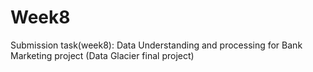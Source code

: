 # Week8
Submission task(week8):
Data Understanding and processing for Bank Marketing project (Data Glacier final project)
